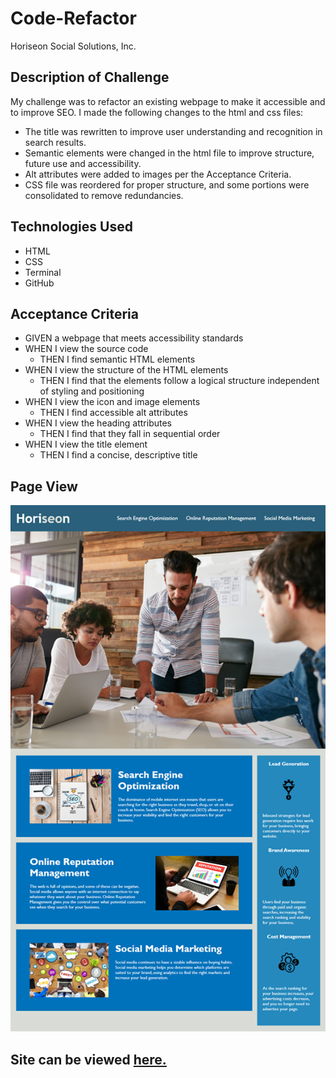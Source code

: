 # Code-Refactor

Horiseon Social Solutions, Inc.

## Description of Challenge

My challenge was to refactor an existing webpage to make it accessible and to improve SEO. I made the following changes to the html and css files:
* The title was rewritten to improve user understanding and recognition in search results.
* Semantic elements were changed in the html file to improve structure, future use and accessibility.
* Alt attributes were added to images per the Acceptance Criteria.
* CSS file was reordered for proper structure, and some portions were consolidated to remove redundancies. 

## Technologies Used

* HTML
* CSS
* Terminal
* GitHub

## Acceptance Criteria

* GIVEN a webpage that meets accessibility standards
* WHEN I view the source code
    * THEN I find semantic HTML elements
* WHEN I view the structure of the HTML elements
    * THEN I find that the elements follow a logical structure independent of styling and positioning
* WHEN I view the icon and image elements
    * THEN I find accessible alt attributes
* WHEN I view the heading attributes
    * THEN I find that they fall in sequential order
* WHEN I view the title element
    * THEN I find a concise, descriptive title

## Page View

![Horiseon Page View](/assets/images/Page.png)

## Site can be viewed [here.]()
